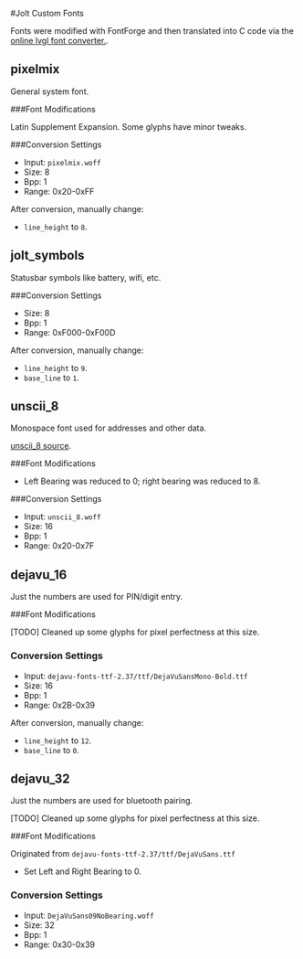 #Jolt Custom Fonts

Fonts were modified with FontForge and then translated into C code via the 
[online lvgl font converter.](https://littlevgl.com/ttf-font-to-c-array).


## pixelmix

General system font.

###Font Modifications

Latin Supplement Expansion. Some glyphs have minor tweaks.

###Conversion Settings

* Input: `pixelmix.woff`
* Size: 8
* Bpp: 1
* Range: 0x20-0xFF

After conversion, manually change:

* `line_height` to `8`.


## jolt_symbols

Statusbar symbols like battery, wifi, etc.

###Conversion Settings

* Size: 8
* Bpp: 1
* Range: 0xF000-0xF00D

After conversion, manually change:

* `line_height` to `9`.
* `base_line` to `1`.


## unscii_8

Monospace font used for addresses and other data.

[unscii_8 source](http://pelulamu.net/unscii/).

###Font Modifications

* Left Bearing was reduced to 0; right bearing was reduced to 8.

###Conversion Settings

* Input: `unscii_8.woff`
* Size: 16
* Bpp: 1
* Range: 0x20-0x7F


## dejavu_16

Just the numbers are used for PIN/digit entry.

###Font Modifications

[TODO] Cleaned up some glyphs for pixel perfectness at this size.

### Conversion Settings

* Input: `dejavu-fonts-ttf-2.37/ttf/DejaVuSansMono-Bold.ttf`
* Size: 16
* Bpp: 1
* Range: 0x2B-0x39

After conversion, manually change:

* `line_height` to `12`.
* `base_line` to `0`.

## dejavu_32

Just the numbers are used for bluetooth pairing.

[TODO] Cleaned up some glyphs for pixel perfectness at this size.

###Font Modifications

Originated from `dejavu-fonts-ttf-2.37/ttf/DejaVuSans.ttf`

* Set Left and Right Bearing to 0.

### Conversion Settings

* Input: `DejaVuSans09NoBearing.woff`
* Size: 32
* Bpp: 1
* Range: 0x30-0x39

